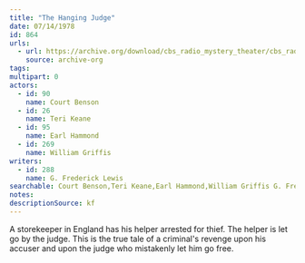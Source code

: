 ```yaml
---
title: "The Hanging Judge"
date: 07/14/1978
id: 864
urls: 
  - url: https://archive.org/download/cbs_radio_mystery_theater/cbs_radio_mystery_theater-0851-0900.zip/cbs_radio_mystery_theater-0851-0900%2Fcbsrmt_0864_the_hanging_judge.mp3
    source: archive-org
tags: 
multipart: 0
actors:  
  - id: 90
    name: Court Benson  
  - id: 26
    name: Teri Keane  
  - id: 95
    name: Earl Hammond  
  - id: 269
    name: William Griffis
writers:  
  - id: 288
    name: G. Frederick Lewis
searchable: Court Benson,Teri Keane,Earl Hammond,William Griffis G. Frederick Lewis
notes: 
descriptionSource: kf
---
```

A storekeeper in England has his helper arrested for thief. The helper is let go by the judge. This is the true tale of a criminal's revenge upon his accuser and upon the judge who mistakenly let him go free.